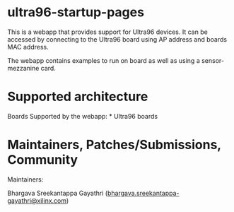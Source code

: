 ultra96-startup-pages
==============

This is a webapp that provides support for Ultra96 devices.
It can be accessed by connecting to the Ultra96 board using
AP address and boards MAC address.

The webapp contains examples to run on board as well as using
a sensor-mezzanine card. 

Supported architecture
=======================
Boards Supported by the webapp:
	* Ultra96 boards

Maintainers, Patches/Submissions, Community
===========================================

Maintainers:

  Bhargava Sreekantappa Gayathri (bhargava.sreekantappa-gayathri@xilinx.com)

